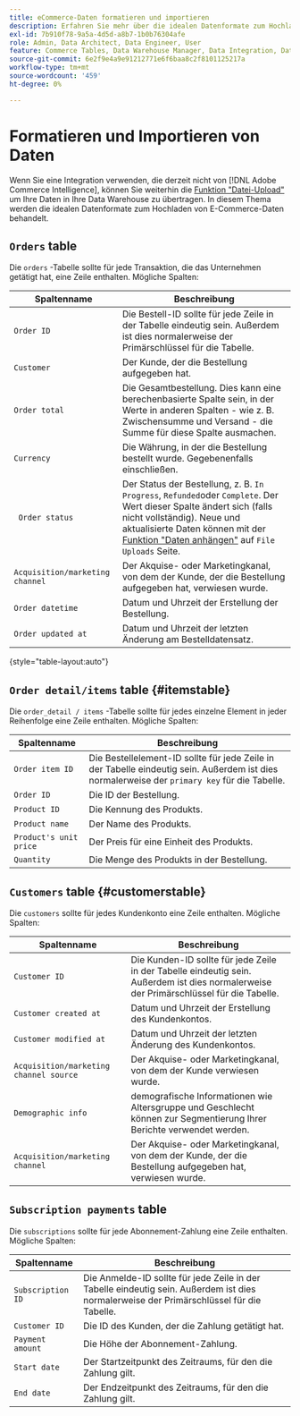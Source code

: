 ```yaml
---
title: eCommerce-Daten formatieren und importieren
description: Erfahren Sie mehr über die idealen Datenformate zum Hochladen von eCommerce-Daten.
exl-id: 7b910f78-9a5a-4d5d-a8b7-1b0b76304afe
role: Admin, Data Architect, Data Engineer, User
feature: Commerce Tables, Data Warehouse Manager, Data Integration, Data Import/Export
source-git-commit: 6e2f9e4a9e91212771e6f6baa8c2f8101125217a
workflow-type: tm+mt
source-wordcount: '459'
ht-degree: 0%

---
```


# Formatieren und Importieren von Daten

Wenn Sie eine Integration verwenden, die derzeit nicht von [!DNL Adobe Commerce Intelligence], können Sie weiterhin die [Funktion &quot;Datei-Upload&quot;](using-file-uploader.md) um Ihre Daten in Ihre Data Warehouse zu übertragen. In diesem Thema werden die idealen Datenformate zum Hochladen von E-Commerce-Daten behandelt.

## `Orders` table

Die `orders` -Tabelle sollte für jede Transaktion, die das Unternehmen getätigt hat, eine Zeile enthalten. Mögliche Spalten:

| Spaltenname | Beschreibung |
|----|----|
| `Order ID` | Die Bestell-ID sollte für jede Zeile in der Tabelle eindeutig sein. Außerdem ist dies normalerweise der Primärschlüssel für die Tabelle. |
| `Customer` | Der Kunde, der die Bestellung aufgegeben hat. |
| `Order total` | Die Gesamtbestellung. Dies kann eine berechenbasierte Spalte sein, in der Werte in anderen Spalten - wie z. B. Zwischensumme und Versand - die Summe für diese Spalte ausmachen. |
| `Currency` | Die Währung, in der die Bestellung bestellt wurde. Gegebenenfalls einschließen. |
| ` Order status` | Der Status der Bestellung, z. B. `In Progress`, `Refunded`oder `Complete`. Der Wert dieser Spalte ändert sich (falls nicht vollständig). Neue und aktualisierte Daten können mit der [Funktion &quot;Daten anhängen&quot;](../../../data-analyst/importing-data/connecting-data/using-file-uploader.md) auf `File Uploads` Seite. |
| `Acquisition/marketing channel` | Der Akquise- oder Marketingkanal, von dem der Kunde, der die Bestellung aufgegeben hat, verwiesen wurde. |
| `Order datetime` | Datum und Uhrzeit der Erstellung der Bestellung. |
| `Order updated at` | Datum und Uhrzeit der letzten Änderung am Bestelldatensatz. |

{style="table-layout:auto"}

## `Order detail/items` table {#itemstable}

Die `order_detail / items` -Tabelle sollte für jedes einzelne Element in jeder Reihenfolge eine Zeile enthalten. Mögliche Spalten:

| Spaltenname | Beschreibung |
|----|----|
| `Order item ID` | Die Bestellelement-ID sollte für jede Zeile in der Tabelle eindeutig sein. Außerdem ist dies normalerweise der `primary key` für die Tabelle. |
| `Order ID` | Die ID der Bestellung. |
| `Product ID` | Die Kennung des Produkts. |
| `Product name` | Der Name des Produkts. |
| `Product's unit price` | Der Preis für eine Einheit des Produkts. |
| `Quantity` | Die Menge des Produkts in der Bestellung. |

## `Customers` table {#customerstable}

Die `customers` sollte für jedes Kundenkonto eine Zeile enthalten. Mögliche Spalten:

| Spaltenname | Beschreibung |
|----|----|
| `Customer ID` | Die Kunden-ID sollte für jede Zeile in der Tabelle eindeutig sein. Außerdem ist dies normalerweise der Primärschlüssel für die Tabelle. |
| `Customer created at` | Datum und Uhrzeit der Erstellung des Kundenkontos. |
| `Customer modified at` | Datum und Uhrzeit der letzten Änderung des Kundenkontos. |
| `Acquisition/marketing channel source` | Der Akquise- oder Marketingkanal, von dem der Kunde verwiesen wurde. |
| `Demographic info` | demografische Informationen wie Altersgruppe und Geschlecht können zur Segmentierung Ihrer Berichte verwendet werden. |
| `Acquisition/marketing channel` | Der Akquise- oder Marketingkanal, von dem der Kunde, der die Bestellung aufgegeben hat, verwiesen wurde. |

## `Subscription payments` table

Die `subscriptions` sollte für jede Abonnement-Zahlung eine Zeile enthalten. Mögliche Spalten:

| Spaltenname | Beschreibung |
|----|----|
| `Subscription ID` | Die Anmelde-ID sollte für jede Zeile in der Tabelle eindeutig sein. Außerdem ist dies normalerweise der Primärschlüssel für die Tabelle. |
| `Customer ID` | Die ID des Kunden, der die Zahlung getätigt hat. |
| `Payment amount` | Die Höhe der Abonnement-Zahlung. |
| `Start date` | Der Startzeitpunkt des Zeitraums, für den die Zahlung gilt. |
| `End date` | Der Endzeitpunkt des Zeitraums, für den die Zahlung gilt. |
